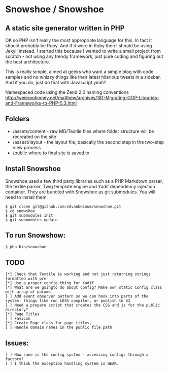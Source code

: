 # Snowshoe / Snowshoe

## A static site generator written in PHP

OK so PHP isn't really the most appropriate language for this. In fact it should probably be Ruby. And if it were in Ruby
then I should be using Jekyll instead. I started this because I wanted to write a small project from scratch - not using
any trendy framework, just pure coding and figuring out the best architecture.

This is really simple, aimed at geeks who want a simple blog with code samples and no whizzy things like their latest
hilarious tweets in a sidebar. And if you do, just do that with Javascript yeah?

Namespaced code using the Zend 2.0 naming conventions
http://weierophinney.net/matthew/archives/181-Migrating-OOP-Libraries-and-Frameworks-to-PHP-5.3.html

## Folders

* /assets/content - raw MD/Textile files where folder structure will be recreated on the site
* /assest/layout - the layout file, basically the second step in the two-step view process
* /public where to final site is saved to

## Install Snowshoe

Snowshoe used a few third party libraries such as a PHP Markdown parser, the textile parser, Twig template engine and Yadif dependency injection container. They are bundled with Snowshoe as git submodules. You will need to install them:

    $ git clone git@github.com:edvanbeinum/snowshoe.git
    $ cd snowshoe
    $ git submodules init
    $ git submodules update


## To run Snowshow:

    $ php bin/snowshoe

## TODO


    [*] Check that Textile is working and not just returning strings formatted with pre
    [*] Use a proper config thing for Yadif
    [*] What are we goingto do about config? Make own static Config class with array of params
    [ ] Add event observer pattern so we can hook into parts of the system: things like run LESS compiler, or publish to S3
    [ ] Need a prepare script that creates the CSS and js for the public directory?
    [*] Page Titles
    [ ] Favicon
    [*] Create Page class for page titles,
    [ ] Handle domain names in the public file path


## Issues:

    [ ] How sane is the config system - accessing configs through a factory?
    [ ] I think the exception handling system is WEAK.